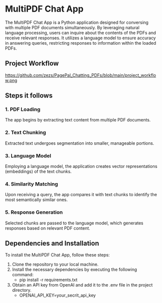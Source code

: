 # MultiPDF Chat App

The MultiPDF Chat App is a Python application designed for conversing with multiple PDF documents simultaneously. By leveraging natural language processing, users can inquire about the contents of the PDFs and receive relevant responses. It utilizes a language model to ensure accuracy in answering queries, restricting responses to information within the loaded PDFs.


## Project Workflow
https://github.com/zezs/PagePal_Chatting_PDFs/blob/main/project_workflow.png

## Steps it follows

### 1. PDF Loading
The app begins by extracting text content from multiple PDF documents.

### 2. Text Chunking
Extracted text undergoes segmentation into smaller, manageable portions.

### 3. Language Model
Employing a language model, the application creates vector representations (embeddings) of the text chunks.

### 4. Similarity Matching
Upon receiving a query, the app compares it with text chunks to identify the most semantically similar ones.

### 5. Response Generation
Selected chunks are passed to the language model, which generates responses based on relevant PDF content.

## Dependencies and Installation

To install the MultiPDF Chat App, follow these steps:

1. Clone the repository to your local machine.
2. Install the necessary dependencies by executing the following command:
   - pip install -r requirements.txt
3. Obtain an API key from OpenAI and add it to the .env file in the project directory.
   - OPENAI_API_KEY=your_secrit_api_key
